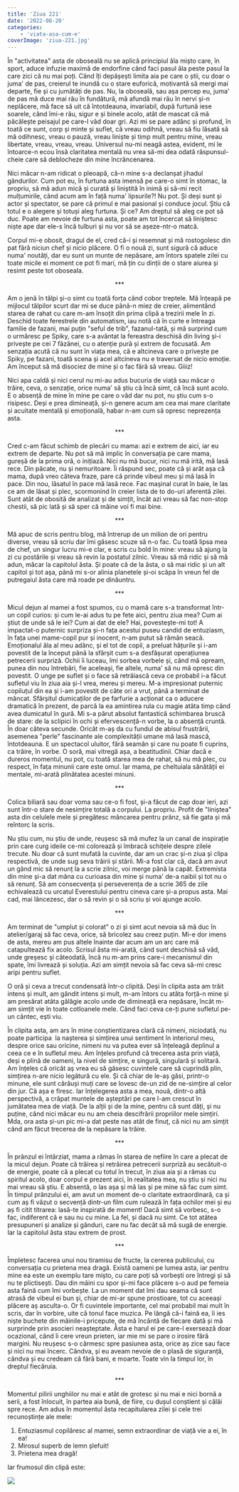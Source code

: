 ```yaml
---
title: 'Ziua 221'
date: '2022-08-20'
categories:
    - 'viata-asa-cum-e'
coverImage: 'ziua-221.jpg'
---
```


În "activitatea" asta de oboseală nu se aplică principiul ăla mișto care, în sport, aduce infuzie maximă de endorfine când faci pasul ăla peste pasul la care zici că nu mai poți. Când îți depășești limita aia pe care o știi, cu doar o juma' de pas, creierul te inundă cu o stare euforică, motivantă să mergi mai departe, fie și cu jumătăți de pas. Nu, la oboseală, sau așa percep eu, juma' de pas mă duce mai rău în fundătură, mă afundă mai rău în nervi și-n neplăcere, mă face să uit că întotdeauna, invariabil, după furtună iese soarele, când îmi-e rău, sigur e și binele acolo, atât de mascat că mă păcălește peisajul pe care-l văd doar gri. Azi mi se pare adânc și profund, în toată ce sunt, corp și minte și suflet, că vreau odihnă, vreau să fiu lăsată să mă odihnesc, vreau o pauză, vreau liniște și timp mult pentru mine, vreau libertate, vreau, vreau, vreau. Universul nu-mi neagă astea, evident, mi le întoarce-n ecou însă claritatea mentală nu vrea să-mi dea odată răspunsul-cheie care să deblocheze din mine încrâncenarea.

Nici măcar n-am ridicat o pleoapă, că-n mine s-a declanșat jihadul gândurilor. Cum pot eu, în furtuna asta imensă pe care-o simt în stomac, la propriu, să mă adun mică și curată și liniștită în inimă și să-mi recit mulțumirile, când acum am în față numa' lipsurile?! Nu pot. Și deși sunt și actor și spectator, se pare că primul e mai pasional și conduce jocul. Știu că totul e o alegere și totuși aleg furtuna. Și ce? Am dreptul să aleg ce pot să duc. Poate am nevoie de furtuna asta, poate am tot încercat să liniștesc niște ape dar ele-s încă tulburi și nu vor să se așeze-ntr-o matcă.

Corpul mi-e obosit, dragul de el, cred că-i și resemnat și mă rostogolesc din pat fără niciun chef și nicio plăcere. O fi o nouă zi, sunt sigură că aduce numa' noutăți, dar eu sunt un munte de nepăsare, am întors spatele zilei cu toate micile ei moment ce pot fi mari, mă țin cu dinții de o stare aiurea și resimt peste tot oboseala.

<p style="text-align: center;">***</p>

Am o jenă în tălpi și-o simt cu toată forța când cobor treptele. Mă înțeapă pe mijlocul tălpilor scurt dar mi se duce până-n miez de creier, alimentând starea de rahat cu care m-am însoțit din prima clipă a trezirii mele în zi. Deschid toate ferestrele din automatism, iau notă că în curte e întreaga familie de fazani, mai puțin "seful de trib", fazanul-tată, și mă surprind cum o urmăresc pe Spiky, care s-a avântat la fereastra deschisă din living și-i privește pe cei 7 făzănei, cu o atenție pură și extrem de focusată. Am senzația acută că nu sunt în viața mea, că e altcineva care o privește pe Spiky, pe fazani, toată scena și acel altcineva nu e traversat de nicio emoție. Am început să mă disociez de mine și o fac fără să vreau. Giiiz!

Nici apa caldă și nici cerul nu mi-au adus bucuria de viață sau măcar o trăire, ceva, o senzație, orice numa' să știu că încă simt, că încă sunt acolo. E o absență de mine în mine pe care o văd dar nu pot, nu știu cum s-o risipesc. Deși e prea dimineață, și-n genere acum am cea mai mare claritate și acuitate mentală și emoțională, habar n-am cum să opresc neprezența asta.

<p style="text-align: center;">***</p>

Cred c-am făcut schimb de plecări cu mama: azi e extrem de aici, iar eu extrem de departe. Nu pot să mă implic în conversația pe care mama, gureșă de la prima oră, o inițiază. Nici nu mă bucur, nici nu mă irită, mă lasă rece. Din păcate, nu și nemuritoare. Îi răspund sec, poate că și arăt așa că mama, după vreo câteva fraze, pare că prinde vibeul meu și mă lasă în pace. Din nou, lăsatul în pace mă lasă rece. Fac mașinal curat în baie, le las ce am de lăsat și plec, scormonind în creier lista de to do-uri aferentă zilei. Sunt atât de obosită de analizat și de simțit, încât azi vreau să fac non-stop chestii, să pic lată și să sper că mâine voi fi mai bine.

<p style="text-align: center;">***</p>

Mă apuc de scris pentru blog, mă întrerup de un milion de ori pentru diverse, vreau să scriu dar îmi găsesc scuze să n-o fac. Cu toată lipsa mea de chef, un singur lucru mi-e clar, e scris cu bold în mine: vreau să ajung la zi cu postările și vreau să revin la postatul zilnic. Vreau să mă ridic și să mă adun, măcar la capitolul ăsta. Și poate că de la ăsta, o să mai ridic și un alt capitol și tot așa, până mi s-or alinia planetele și-oi scăpa în vreun fel de putregaiul ăsta care mă roade pe dinăuntru.

<p style="text-align: center;">***</p>

Micul dejun al mamei a fost spumos, cu o mamă care s-a transformat într-un copil curios: și cum le-ai adus tu pe fete aici, pentru ziua mea? Cum ai știut de unde să le iei? Cum ai dat de ele? Hai, povestește-mi tot! A impactat-o puternic surpriza și-n fața acestui puseu candid de entuziasm, în fața unei mame-copil pur și inocent, n-am putut să rămân seacă. Emoționalul ăla al meu adânc, și el tot de copil, a preluat hățurile și i-am povestit de la început până la sfârșit cum s-a desfășurat operațiunea petrecerii surpriză. Ochii îi luceau, îmi sorbea vorbele și, când mă opream, punea din nou întrebări, fie aceleași, fie altele, numa' să nu mă opresc din povestit. O unge pe suflet și o face să retrăiască ceva ce probabil i-a făcut sufletul viu în ziua aia și-l vrea, mereu și mereu. M-a impresionat puternic copiluțul din ea și i-am povestit de câte ori a vrut, până a terminat de mâncat. Sfârșitul dumicaților de pe farfurie a acționat ca o aducere dramatică în prezent, de parcă la ea amintirea rula cu magie atâta timp când avea dumicatul în gură. Mi s-a părut absolut fantastică schimbarea bruscă de stare: de la sclipici în ochi și efervescență-n vorbe, la o absență cruntă. În doar câteva secunde. Oricât m-aș da cu fundul de abisul frustrării, asemenea "perle" fascinante ale complexității umane mă lasă mască, întotdeauna. E un spectacol uluitor, fără seamăn și care nu poate fi cuprins, ca trăire, în vorbe. O soră, mai vitregă așa, a beatitudinii. Chiar dacă e dureros momentul, nu pot, cu toată starea mea de rahat, să nu mă plec, cu respect, în fața minunii care este omul. Iar mama, pe cheltuiala sănătății ei mentale, mi-arată plinătatea acestei minuni.

<p style="text-align: center;">***</p>

Colica biliară sau doar voma sau ce-o fi fost, și-a făcut de cap doar ieri, azi sunt într-o stare de nesimțire totală a corpului. La propriu. Profit de "liniștea" asta din celulele mele și pregătesc mâncarea pentru prânz, să fie gata și mă reîntorc la scris.

Nu știu cum, nu știu de unde, reușesc să mă mufez la un canal de inspirație prin care curg ideile ce-mi colorează și îmbracă schițele despre zilele trecute. Nu doar că sunt mufată la cuvinte, dar am un crac și-n ziua și clipa respectivă, de unde sug seva trăirii și stării. Mi-a fost clar că, dacă am avut un gând mic să renunț la a scrie zilnic, voi merge până la capăt. Extremista din mine și-a dat mâna cu curioasa din mine și numa' de-a naibii și tot nu o să renunț. Să am consecvența și perseverența de a scrie 365 de zile echivalează cu urcatul Everestului pentru cineva care și-a propus asta. Mai cad, mai lâncezesc, dar o să revin și o să scriu și voi ajunge acolo.

<p style="text-align: center;">***</p>

Am terminat de "umplut și colorat" o zi și simt acut nevoia să mă duc în atelier/garaj să fac ceva, orice, să bricolez sau creez puțin. Mi-e dor imens de asta, mereu am pus altele înainte dar acum am un arc care mă catapultează fix acolo. Scrisul ăsta mi-arată, când sunt deschisă să văd, unde greșesc și câteodată, încă nu m-am prins care-i mecanismul din spate, îmi livrează și soluția. Azi am simțit nevoia să fac ceva să-mi cresc aripi pentru suflet.

O oră și ceva a trecut condensată într-o clipită. Deși în clipita asta am trăit intens și mult, am gândit intens și mult, m-am întors cu atâta forță-n mine și am presărat atâta gălăgie acolo unde de dimineață era nepăsare, încât m-am simțit vie în toate cotloanele mele. Când faci ceva ce-ți pune sufletul pe-un cântec, ești viu.

În clipita asta, am ars în mine conștientizarea clară că nimeni, niciodată, nu poate participa  la nașterea și simțirea unui sentiment în interiorul meu, despre orice sau oricine, nimeni nu va putea ever să înțeleagă deplinul a ceea ce e în sufletul meu. Am înțeles profund că trecerea asta prin viață, deși e plină de oameni, la nivel de simțire, e singură, singulară și solitară. Am înțeles că oricât aș vrea eu să găsesc cuvintele care să cuprindă plin, simțirea n-are nicio legătură cu ele. Și că chiar de le-aș găsi, printr-o minune, ele sunt cărăuși muți care se lovesc de-un zid de ne-simțire al celor din jur. Că așa e firesc. Iar înțelegerea asta a mea, nouă, dintr-o altă perspectivă, a crăpat muntele de așteptări pe care l-am crescut în jumătatea mea de viață. De la alții și de la mine, pentru că sunt dăți, și nu puține, când nici măcar eu nu am cheia descifrării propriilor mele simțiri. Mda, ora asta și-un pic mi-a dat peste nas atât de finuț, că nici nu am simțit când am făcut trecerea de la nepăsare la trăire.

<p style="text-align: center;">***</p>

În prânzul ei întârziat, mama a rămas în starea de nefiire în care a plecat de la micul dejun. Poate că trăirea și retrăirea petrecerii surpriză au secătuit-o de energie, poate că a plecat cu totul în trecut, în ziua aia și a rămas cu spiritul acolo, doar corpul e prezent aici, în realitatea mea, nu știu și nici nu mai vreau să știu. E absentă, o las așa și mă las și pe mine să fac cum simt. În timpul prânzului ei, am avut un moment de-o claritate extraordinară, ca și cum aș fi văzut o secvență dintr-un film cum rulează în fața ochilor mei și eu aș fi citit titrarea: lasă-te inspirată de moment! Dacă simt să vorbesc, s-o fac, indiferent că e sau nu cu mine. La fel, și dacă nu simt. Ce tot atâtea presupuneri și analize și gânduri, care nu fac decât să mă sugă de energie. Iar la capitolul ăsta stau extrem de prost.

<p style="text-align: center;">***</p>

Împletesc facerea unui nou tiramisu de fructe, la cererea publicului, cu conversația cu prietena mea dragă. Există oameni pe lumea asta, iar pentru mine ea este un exemplu tare mișto, cu care poți să vorbești ore întregi și să nu te plictisești. Dau din mâini cu spor și-mi face plăcere s-o aud pe femeia asta faină cum îmi vorbește. La un moment dat îmi dau seama că sunt atrasă de vibeul ei bun și, chiar de mi-ar spune prostioare, tot cu aceeași plăcere aș asculta-o. Or fi cuvintele importante, cel mai probabil mai mult în scris, dar în vorbire, uite că tonul face muzica. Pe lângă că-i faină ea, îi ies niște buchete din mâinile-i pricepute, de mă încântă de fiecare dată și mă surprinde prin asocieri neașteptate. Ăsta e harul ei pe care-l exersează doar ocazional, când îi cere vreun prieten, iar mie mi se pare o irosire fără margini. Nu reușesc s-o cârmesc spre pasiunea asta, orice aș zice sau face și nici nu mai încerc. Cândva, și eu aveam nevoie de o plasă de siguranță, cândva și eu credeam că fără bani, e moarte. Toate vin la timpul lor, în dreptul fiecăruia.

<p style="text-align: center;">***</p>

Momentul pilirii unghiilor nu mai e atât de grotesc și nu mai e nici bornă a serii, a fost înlocuit, în partea aia bună, de fiire, cu dușul conștient și călâi spre rece. Am adus în momentul ăsta recapitularea zilei și cele trei recunoștințe ale mele:

1. Entuziasmul copilăresc al mamei, semn extraordinar de viață vie a ei, în ea!
2. Mirosul superb de lemn șlefuit!
3. Prietena mea dragă!

Iar frumosul din clipă este:

![](images/rabbit.jpeg)
